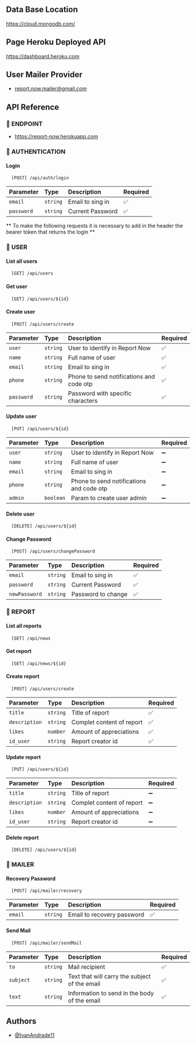 ## Data Base Location
https://cloud.mongodb.com/

## Page Heroku Deployed API 
https://dashboard.heroku.com

## User Mailer Provider
* report.now.mailer@gmail.com

## API Reference

### :rocket: ENDPOINT
* https://report-now.herokuapp.com

### :robot: AUTHENTICATION

#### Login

```http
  [POST] /api/auth/login
```

| Parameter | Type     | Description                       | Required           |
| :-------- | :------- | :-------------------------------- | :----------------- |
| `email`   | `string` | Email to sing in | :white_check_mark: |
| `password` | `string` | Current Password | :white_check_mark: |

** To make the following requests it is necessary to add in the header the bearer token that returns the login **
### :busts_in_silhouette: USER

#### List all users

```http
  [GET] /api/users
```

#### Get user

```http
  [GET] /api/users/${id}
```

#### Create user

```http
  [POST] /api/users/create
```

| Parameter | Type     | Description                       | Required           |
| :-------- | :------- | :-------------------------------- | :----------------- |
| `user`    | `string` | User to identify in Report Now | :white_check_mark: |
| `name`    | `string` | Full name of user | :white_check_mark: |
| `email`   | `string` | Email to sing in | :white_check_mark: |
| `phone`   | `string` | Phone to send notifications and code otp | :white_check_mark: |
| `password`| `string` | Password with specific characters | :white_check_mark: |

#### Update user

```http
  [PUT] /api/users/${id}
```

| Parameter | Type     | Description                       | Required           |
| :-------- | :------- | :-------------------------------- | :----------------- |
| `user`    | `string` | User to identify in Report Now | :heavy_minus_sign: |
| `name`    | `string` | Full name of user | :heavy_minus_sign: |
| `email`   | `string` | Email to sing in | :heavy_minus_sign: |
| `phone`   | `string` | Phone to send notifications and code otp | :heavy_minus_sign: |
| `admin`   | `boolean`| Param to create user admin |:heavy_minus_sign: |

#### Delete user

```http
  [DELETE] /api/users/${id}
```

#### Change Password

```http
  [POST] /api/users/changePassword
```

| Parameter | Type     | Description                       | Required           |
| :-------- | :------- | :-------------------------------- | :----------------- |
| `email`   | `string` | Email to sing in | :white_check_mark: |
| `password` | `string` | Current Password | :white_check_mark: |
| `newPassword` | `string` | Password to change | :white_check_mark: |

### :pencil: REPORT

#### List all reports

```http
  [GET] /api/news
```

#### Get report

```http
  [GET] /api/news/${id}
```

#### Create report

```http
  [POST] /api/users/create
```

| Parameter | Type     | Description                       | Required           |
| :-------- | :------- | :-------------------------------- | :----------------- |
| `title`   | `string` | Title of report | :white_check_mark: |
| `description`    | `string` | Complet content of report | :white_check_mark: |
| `likes`   | `number` | Amount of appreciations | :white_check_mark: |
| `id_user`   | `string` | Report creator id | :white_check_mark: |

#### Update report

```http
  [PUT] /api/users/${id}
```

| Parameter | Type     | Description                       | Required           |
| :-------- | :------- | :-------------------------------- | :----------------- |
| `title`   | `string` | Title of report | :heavy_minus_sign: |
| `description`    | `string` | Complet content of report | :heavy_minus_sign: |
| `likes`   | `number` | Amount of appreciations | :heavy_minus_sign: |
| `id_user`   | `string` | Report creator id | :heavy_minus_sign: |

#### Delete report

```http
  [DELETE] /api/users/${id}
```

### :page_facing_up: MAILER

#### Recovery Password

```http
  [POST] /api/mailer/recovery
```

| Parameter | Type     | Description                       | Required           |
| :-------- | :------- | :-------------------------------- | :----------------- |
| `email`   | `string` | Email to recovery password | :white_check_mark: |

#### Send Mail

```http
  [POST] /api/mailer/sendMail
```

| Parameter | Type     | Description                       | Required           |
| :-------- | :------- | :-------------------------------- | :----------------- |
| `to`   | `string` | Mail recipient | :white_check_mark: |
| `subject`    | `string` | Text that will carry the subject of the email | :white_check_mark: |
| `text`   | `string` | Information to send in the body of the email | :white_check_mark: |

## Authors

- [@IvanAndrade11](https://github.com/IvanAndrade11)

